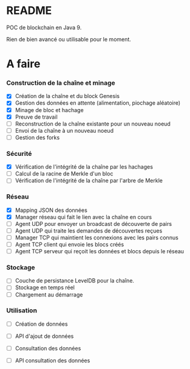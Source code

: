 # README #

POC de blockchain en Java 9.

Rien de bien avancé ou utilisable pour le moment.


# A faire

### Construction de la chaîne et minage
- [x] Création de la chaîne et du block Genesis
- [x] Gestion des données en attente (alimentation, piochage aléatoire)
- [x] Minage de bloc et hachage
- [x] Preuve de travail
- [ ] Reconstruction de la chaîne existante pour un nouveau noeud
- [ ] Envoi de la chaîne à un nouveau noeud
- [ ] Gestion des forks

### Sécurité
- [x] Vérification de l'intégrité de la chaîne par les hachages
- [ ] Calcul de la racine de Merkle d'un bloc
- [ ] Vérification de l'intégrité de la chaîne par l'arbre de Merkle

### Réseau
- [x] Mapping JSON des données
- [x] Manager réseau qui fait le lien avec la chaîne en cours
- [ ] Agent UDP pour envoyer un broadcast de découverte de pairs
- [ ] Agent UDP qui traite les demandes de découvertes reçues
- [ ] Manager TCP qui maintient les connexions avec les pairs connus
- [ ] Agent TCP client qui envoie les blocs créés
- [ ] Agent TCP serveur qui reçoit les données et blocs depuis le réseau

### Stockage
- [ ] Couche de persistance LevelDB pour la chaîne.
- [ ] Stockage en temps réel
- [ ] Chargement au démarrage

### Utilisation
- [ ] Création de données
- [ ] API d'ajout de données
- [ ] Consultation des données
- [ ] API consultation des données

